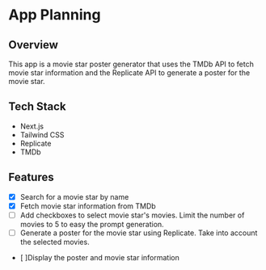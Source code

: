 # App Planning

## Overview

This app is a movie star poster generator that uses the TMDb API to fetch movie star information and the Replicate API to generate a poster for the movie star.

## Tech Stack

- Next.js
- Tailwind CSS
- Replicate
- TMDb

## Features

- [x] Search for a movie star by name
- [x] Fetch movie star information from TMDb
- [ ] Add checkboxes to select movie star's movies. Limit the number of movies to 5 to easy the prompt generation.
- [ ] Generate a poster for the movie star using Replicate. Take into account the selected movies.
- [ ]Display the poster and movie star information
